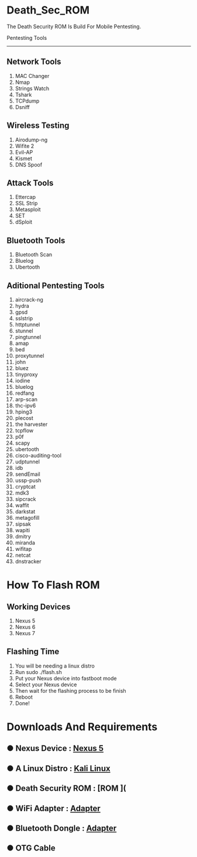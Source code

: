 # Death_Sec_ROM
The Death Security ROM Is Build For  Mobile Pentesting.

Pentesting Tools
****************
Network Tools
-------------
1. MAC Changer
2. Nmap
3. Strings Watch
4. Tshark
5. TCPdump
6. Dsniff

Wireless Testing
----------------
1. Airodump-ng
2. Wifite 2
3. Evil-AP
4. Kismet
5. DNS Spoof

Attack Tools
------------
1. Ettercap
2. SSL Strip
3. Metasploit
4. SET
5. dSploit

Bluetooth Tools
---------------
1. Bluetooth Scan
2. Bluelog
3. Ubertooth

Aditional Pentesting Tools
--------------------------
01. aircrack-ng
02. hydra
03. gpsd
04. sslstrip
05. httptunnel
06. stunnel
07. pingtunnel
08. amap
09. bed
10. proxytunnel
11. john
12. bluez
13. tinyproxy
14. iodine
15. bluelog
16. redfang
17. arp-scan
18. thc-ipv6
19. hping3
20. plecost
21. the harvester
22. tcpflow
23. p0f
24. scapy
25. ubertooth
26. cisco-auditing-tool
27. udptunnel
28. idb
29. sendEmail
30. ussp-push
31. cryptcat
32. mdk3
33. sipcrack
34. waffit
35. darkstat
36. metagofill
37. sipsak
38. wapiti
39. dmitry
40. miranda
41. wifitap
42. netcat
43. dnstracker

# How To Flash ROM
Working Devices
---------------
01. Nexus 5
02. Nexus 6
03. Nexus 7

Flashing Time
-------------
1. You will be needing a linux distro
2. Run sudo ./flash.sh
3. Put your Nexus device into fastboot mode  
4. Select your Nexus device
5. Then wait for the flashing process to be finish
6. Reboot
7. Done!

# Downloads And Requirements


● Nexus Device       : [Nexus 5   ](https://www.google.com/search?q=BUY+GOOGLE+NEXUS+5)
---------------------------------------------------------------------------------------
● A Linux Distro     : [Kali Linux](https://www.kali.org/downloads)
-------------------------------------------------------------------
● Death Security ROM : [ROM       ](
------------------------------------------------------------------
● WiFi Adapter       : [Adapter   ](https://www.google.com/search?client=opera-gx&q=best+wifi+hacking+adapter&sourceid=opera&ie=UTF-8&oe=UTF-8)
-----------------------------------------------------------------------------------------------------------------------------------------------
● Bluetooth Dongle   : [Adapter   ](https://www.google.com/search?q=best+bluetooth+dongle&client=opera-gx&hs=oh1&ei=ByOEYMLVAcKG4-EP2J2DsAI&oq=best+bluetooth+dongle&gs_lcp=Cgdnd3Mtd2l6EAMyAggAMgIIADICCAAyAggAMgIIADICCAAyAggAMgIIADICCAAyAggAOgcIABBHELADOgUIABCRAjoQCC4QsQMQgwEQxwEQowIQQzoHCAAQyQMQQzoFCAAQsQNQ294EWOGABWDlgQVoAXACeACAAYUGiAG5OJIBBzQtNC44LjGYAQCgAQGqAQdnd3Mtd2l6yAEIwAEB&sclient=gws-wiz&ved=0ahUKEwiC9ef7g5fwAhVCwzgGHdjOACYQ4dUDCA0&uact=5)
---------------------------------------------------------------------------------------------------------------------------------------------------------------------------------
● OTG Cable
-----------
